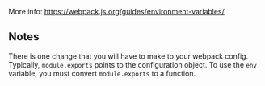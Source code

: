 More info: https://webpack.js.org/guides/environment-variables/


## Notes 
There is one change that you will have to make to your webpack config. Typically, `module.exports` points to the configuration object.
To use the `env` variable, you must convert `module.exports` to a function.
